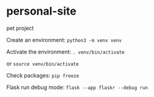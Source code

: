 # personal-site
pet project

Create an environment: `python3 -m venv venv`

Activate the environment: `. venv/bin/activate`

or `source venv/bin/activate`

Check packages: `pip freeze`

Flask run debug mode: `flask --app flaskr --debug run`


